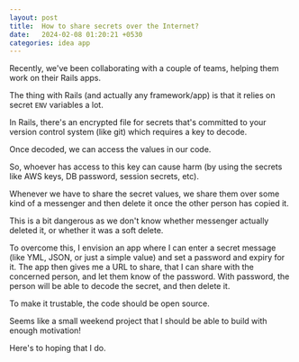 ```yaml
---
layout: post
title:  How to share secrets over the Internet?
date:   2024-02-08 01:20:21 +0530
categories: idea app
---
```


Recently, we've been collaborating with a couple of teams, helping them work on their Rails apps.

The thing with Rails (and actually any framework/app) is that it relies on secret `ENV` variables a lot.

In Rails, there's an encrypted file for secrets that's committed to your version control system (like git) which requires a key to decode.

Once decoded, we can access the values in our code.

So, whoever has access to this key can cause harm (by using the secrets like AWS keys, DB password, session secrets, etc).

Whenever we have to share the secret values, we share them over some kind of a messenger and then delete it once the other person has copied it.

This is a bit dangerous as we don't know whether messenger actually deleted it, or whether it was a soft delete.

To overcome this, I envision an app where I can enter a secret message (like YML, JSON, or just a simple value) and set a password and expiry for it. The app then gives me a URL to share, that I can share with the concerned person, and let them know of the password. With password, the person will be able to decode the secret, and then delete it.

To make it trustable, the code should be open source.

Seems like a small weekend project that I should be able to build with enough motivation!

Here's to hoping that I do.